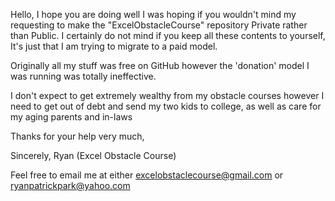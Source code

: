 Hello,
I hope you are doing well
I was hoping if you wouldn't mind my requesting to make the
"ExcelObstacleCourse" repository Private rather than Public.
I certainly do not mind if you keep all these contents to yourself, It's just that 
I am trying to migrate to a paid model.

Originally all my stuff was free on GitHub however the 'donation' model
I was running was totally ineffective.

I don't expect to get extremely wealthy from my obstacle courses however I need
to get out of debt and send my two kids to college, as well as care for my aging parents
and in-laws

Thanks for your help very much,

Sincerely, 
Ryan (Excel Obstacle Course)

Feel free to email me at either excelobstaclecourse@gmail.com or ryanpatrickpark@yahoo.com
